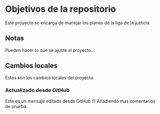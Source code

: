 # Objetivos de la repositorio

Este proyecto se encarga de manejar los planes de la liga de la justicia


## Notas
Pueden hacer lo que se ajuste al proyecto...

## Cambios locales
Estos son los cambios locales del proyecto.

### Actualizado desde GitHub 
Este es un mensaje editado desde GitHub !!!
Añadiendo mas comentarios de prueba.